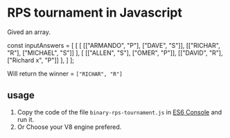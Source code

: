 # RPS tournament in Javascript

Gived an array.

const inputAnswers = [
    [
        [
            [["ARMANDO", "P"], ["DAVE", "S"]],
            [["RICHAR", "R"], ["MICHAEL", "S"]]
        ],
        [
            [["ALLEN", "S"], ["OMER", "P"]],
            [["DAVID", "R"], ["Richard x", "P"]]
        ],
    ]
];

Will return the winner = `["RICHAR", "R"]`

## usage
1. Copy the code of the file `binary-rps-tournament.js` in [ES6 Console](https://es6console.com/) and run it.
2. Or Choose your V8 engine prefered.

